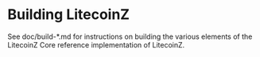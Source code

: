 Building LitecoinZ
==================

See doc/build-*.md for instructions on building the various
elements of the LitecoinZ Core reference implementation of LitecoinZ.
